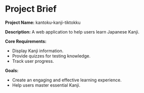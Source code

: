 # Project Brief

**Project Name:** kantoku-kanji-tiktokku

**Description:** A web application to help users learn Japanese Kanji.

**Core Requirements:**

*   Display Kanji information.
*   Provide quizzes for testing knowledge.
*   Track user progress.

**Goals:**

*   Create an engaging and effective learning experience.
*   Help users master essential Kanji.
